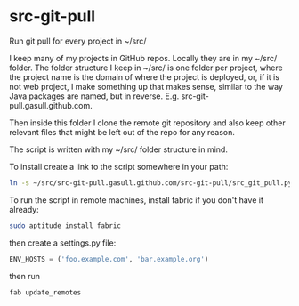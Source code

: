 src-git-pull
============

Run git pull for every project in ~/src/


I keep many of my projects in GitHub repos.  Locally they are in my ~/src/
folder.  The folder structure I keep in ~/src/ is one folder per project, where
the project name is the domain of where the project is deployed, or, if it is
not web project, I make something up that makes sense, similar to the way Java
packages are named, but in reverse.  E.g. src-git-pull.gasull.github.com.

Then inside this folder I clone the remote git repository and also keep other
relevant files that might be left out of the repo for any reason.

The script is written with my ~/src/ folder structure in mind.

To install create a link to the script somewhere in your path:

```bash
ln -s ~/src/src-git-pull.gasull.github.com/src-git-pull/src_git_pull.py ~/bin/src-git-pull
```

To run the script in remote machines, install fabric if you don't have it
already:

```bash
sudo aptitude install fabric
```

then create a settings.py file:

```python
ENV_HOSTS = ('foo.example.com', 'bar.example.org')
```

then run

```bash
fab update_remotes
```
